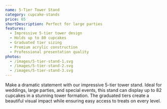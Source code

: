 ```yaml
---
name: 5-Tier Tower Stand
category: cupcake-stands
price: 65
shortDescription: Perfect for large parties
features:
  - Impressive 5-tier tower design
  - Holds up to 80 cupcakes
  - Graduated tier sizing
  - Premium acrylic construction
  - Professional presentation quality
photos:
  - /images/5-tier-stand-1.svg
  - /images/5-tier-stand-2.svg
  - /images/5-tier-stand-3.svg
---
```


Make a dramatic statement with our impressive 5-tier tower stand.
Ideal for weddings, large parties, and special events, this stand can display up to 82 cupcakes in a stunning tower formation.
The graduated tiers create a beautiful visual impact while ensuring easy access to treats on every level.